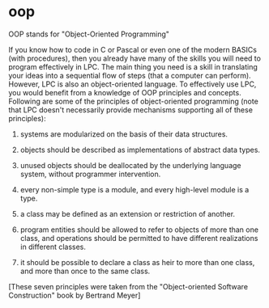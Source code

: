 # oop

OOP stands for "Object-Oriented Programming"

If you know how to code in C or Pascal or even one of the modern BASICs
(with procedures), then you already have many of the skills you will need
to program effectively in LPC. The main thing you need is a skill in
translating your ideas into a sequential flow of steps (that a computer
can perform). However, LPC is also an object-oriented language.
To effectively use LPC, you would benefit from a knowledge of OOP principles
and concepts. Following are some of the principles of object-oriented
programming (note that LPC doesn't necessarily provide mechanisms
supporting all of these principles):

1. systems are modularized on the basis of their data structures.

2. objects should be described as implementations of abstract data types.

3. unused objects should be deallocated by the underlying language system,
   without programmer intervention.

4. every non-simple type is a module, and every high-level module is a type.

5. a class may be defined as an extension or restriction of another.

6. program entities should be allowed to refer to objects of more than
   one class, and operations should be permitted to have different realizations
   in different classes.

7. it should be possible to declare a class as heir to more than one class,
   and more than once to the same class.

[These seven principles were taken from the "Object-oriented Software
Construction" book by Bertrand Meyer]
